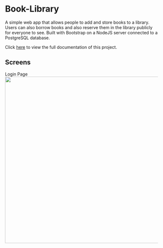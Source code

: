 # Book-Library
A simple web app that allows people to add and store books to a library. 
Users can also borrow books and also reserve them in the library publicly for everyone to see. Built with Bootstrap on a NodeJS server connected to a PostgreSQL database.

Click [here](https://docs.google.com/presentation/d/1NgRq8GDHyftGMMYGjiyhp0JfD1KNtd3sMPDpYdnXx-o/edit?usp=sharing) to view the full documentation of this project.

## Screens

Login Page
<img src = "https://user-images.githubusercontent.com/62797899/112095864-47895c00-8bc3-11eb-9237-f52b1a4ef427.png" width = "550">
